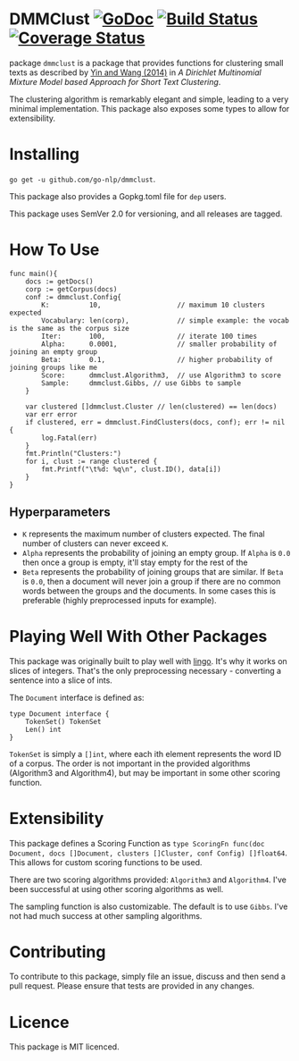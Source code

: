 # DMMClust [![GoDoc](https://godoc.org/github.com/go-nlp/dmmclust?status.svg)](https://godoc.org/github.com/go-nlp/dmmclust) [![Build Status](https://travis-ci.org/go-nlp/dmmclust.svg?branch=master)](https://travis-ci.org/go-nlp/dmmclust) [![Coverage Status](https://coveralls.io/repos/github/go-nlp/dmmclust/badge.svg?branch=master)](https://coveralls.io/github/go-nlp/dmmclust?branch=master) #

package `dmmclust` is a package that provides functions for clustering small texts as described by [Yin and Wang (2014)](dbgroup.cs.tsinghua.edu.cn/wangjy/papers/KDD14-GSDMM.pdf) in *A Dirichlet Multinomial Mixture Model based Approach for Short Text Clustering*.

The clustering algorithm is remarkably elegant and simple, leading to a very minimal implementation. This package also exposes some types to allow for extensibility.

# Installing # 

`go get -u github.com/go-nlp/dmmclust`.

This package also provides a Gopkg.toml file for `dep` users.

This package uses SemVer 2.0 for versioning, and all releases are tagged.

# How To Use #

```
func main(){
	docs := getDocs()
	corp := getCorpus(docs)
	conf := dmmclust.Config{
		K:          10,                   // maximum 10 clusters expected
		Vocabulary: len(corp),            // simple example: the vocab is the same as the corpus size
		Iter:       100,                  // iterate 100 times
		Alpha:      0.0001,               // smaller probability of joining an empty group
		Beta:       0.1,                  // higher probability of joining groups like me
		Score:      dmmclust.Algorithm3,  // use Algorithm3 to score
		Sample:     dmmclust.Gibbs, // use Gibbs to sample
	}

	var clustered []dmmclust.Cluster // len(clustered) == len(docs)
	var err error
	if clustered, err = dmmclust.FindClusters(docs, conf); err != nil {
		log.Fatal(err)
	}
	fmt.Println("Clusters:")
	for i, clust := range clustered {
		fmt.Printf("\t%d: %q\n", clust.ID(), data[i])
	}
}
```

## Hyperparameters ##

* `K` represents the maximum number of clusters expected. The final number of clusters can never exceed `K`.
* `Alpha` represents the probability of joining an empty group. If `Alpha` is `0.0` then once a group is empty, it'll stay empty for the rest of the 
* `Beta` represents the probability of joining groups that are similar. If `Beta` is `0.0`, then a document will never join a group if there are no common words between the groups and the documents. In some cases this is preferable (highly preprocessed inputs for example).

# Playing Well With Other Packages #

This package was originally built to play well with [lingo](https://github.com/chewxy/lingo). It's why it works on slices of integers. That's the only preprocessing necessary - converting a sentence into a slice of ints.

The `Document` interface is defined as:

```
type Document interface {
	TokenSet() TokenSet
	Len() int
}
```

`TokenSet` is simply a `[]int`, where each ith element represents the word ID of a corpus. The order is not important in the provided algorithms (Algorithm3 and Algorithm4), but may be important in some other scoring function.

# Extensibility #

This package defines a Scoring Function as `type ScoringFn func(doc Document, docs []Document, clusters []Cluster, conf Config) []float64`. This allows for custom scoring functions to be used.

There are two scoring algorithms provided: `Algorithm3` and `Algorithm4`. I've been successful at using other scoring algorithms as well.

The sampling function is also customizable. The default is to use `Gibbs`. I've not had much success at other sampling algorithms.

# Contributing #

To contribute to this package, simply file an issue, discuss and then send a pull request. Please ensure that tests are provided in any changes.

# Licence #

This package is MIT licenced.